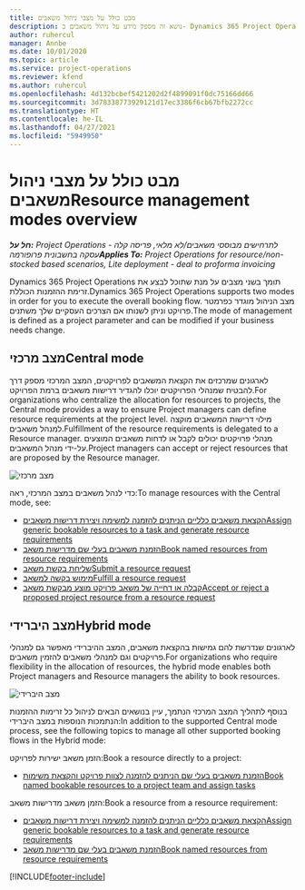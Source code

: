 ```yaml
---
title: מבט כולל על מצבי ניהול משאבים
description: נושא זה מספק מידע על ניהול משאבים ב- Dynamics 365 Project Operations.
author: ruhercul
manager: Annbe
ms.date: 10/01/2020
ms.topic: article
ms.service: project-operations
ms.reviewer: kfend
ms.author: ruhercul
ms.openlocfilehash: 4d132bcbef5421202d2f4899091f0dc75166dd66
ms.sourcegitcommit: 3d78338773929121d17ec3386f6cb67bfb2272cc
ms.translationtype: HT
ms.contentlocale: he-IL
ms.lasthandoff: 04/27/2021
ms.locfileid: "5949950"
---
```

# <a name="resource-management-modes-overview"></a><span data-ttu-id="573c4-103">מבט כולל על מצבי ניהול משאבים</span><span class="sxs-lookup"><span data-stu-id="573c4-103">Resource management modes overview</span></span>

<span data-ttu-id="573c4-104">_**חל על:** Project Operations לתרחישים מבוססי משאבים/לא מלאי, פריסה קלה - עסקה בחשבונית פרופורמה_</span><span class="sxs-lookup"><span data-stu-id="573c4-104">_**Applies To:** Project Operations for resource/non-stocked based scenarios, Lite deployment - deal to proforma invoicing_</span></span>


<span data-ttu-id="573c4-105">Dynamics 365 Project Operations תומך בשני מצבים על מנת שתוכל לבצע את זרימת ההזמנות הכוללת.</span><span class="sxs-lookup"><span data-stu-id="573c4-105">Dynamics 365 Project Operations supports two modes in order for you to execute the overall booking flow.</span></span> <span data-ttu-id="573c4-106">מצב הניהול מוגדר כפרמטר פרויקט וניתן לשנותו אם הצרכים העסקיים שלך משתנים.</span><span class="sxs-lookup"><span data-stu-id="573c4-106">The mode of management is defined as a project parameter and can be modified if your business needs change.</span></span>    

## <a name="central-mode"></a><span data-ttu-id="573c4-107">מצב מרכזי</span><span class="sxs-lookup"><span data-stu-id="573c4-107">Central mode</span></span>
<span data-ttu-id="573c4-108">לארגונים שמרכזים את הקצאת המשאבים לפרויקטים, המצב המרכזי מספק דרך להבטיח שמנהלי הפרויקטים יוכלו להגדיר דרישות משאבים ברמת הפרויקט.</span><span class="sxs-lookup"><span data-stu-id="573c4-108">For organizations who centralize the allocation for resources to projects, the Central mode provides a way to ensure Project managers can define resource requirements at the project level.</span></span> <span data-ttu-id="573c4-109">מילוי דרישות המשאבים מוקצה למנהל משאבים.</span><span class="sxs-lookup"><span data-stu-id="573c4-109">Fulfillment of the resource requirements is delegated to a Resource manager.</span></span> <span data-ttu-id="573c4-110">מנהלי פרויקטים יכולים לקבל או לדחות משאבים המוצעים על-ידי מנהל המשאבים.</span><span class="sxs-lookup"><span data-stu-id="573c4-110">Project managers can accept or reject resources that are proposed by the Resource manager.</span></span>

![מצב מרכזי](./media/resource-management-central.png)

<span data-ttu-id="573c4-112">כדי לנהל משאבים במצב המרכזי, ראה:</span><span class="sxs-lookup"><span data-stu-id="573c4-112">To manage resources with the Central mode, see:</span></span>

- [<span data-ttu-id="573c4-113">הקצאת משאבים כלליים הניתנים להזמנה למשימה ויצירת דרישות משאבים</span><span class="sxs-lookup"><span data-stu-id="573c4-113">Assign generic bookable resources to a task and generate resource requirements</span></span>](/dynamics365/project-service/assign-generic-bookable-resource)
- [<span data-ttu-id="573c4-114">הזמנת משאבים בעלי שם מדרישות משאב</span><span class="sxs-lookup"><span data-stu-id="573c4-114">Book named resources from resource requirements</span></span>](/dynamics365/project-service/book-named-resource)
- [<span data-ttu-id="573c4-115">שליחת בקשת משאב</span><span class="sxs-lookup"><span data-stu-id="573c4-115">Submit a resource request</span></span>](/dynamics365/project-service/submit-resource-request)
- [<span data-ttu-id="573c4-116">מימוש בקשה למשאב</span><span class="sxs-lookup"><span data-stu-id="573c4-116">Fulfill a resource request</span></span>](/dynamics365/project-service/resource-management-fulfill-requests)
- [<span data-ttu-id="573c4-117">קבלה או דחייה של משאב פרויקט מוצע מבקשת משאב</span><span class="sxs-lookup"><span data-stu-id="573c4-117">Accept or reject a proposed project resource from a resource request</span></span>](/dynamics365/project-service/accept-reject-proposed-resource)

## <a name="hybrid-mode"></a><span data-ttu-id="573c4-118">מצב היברידי</span><span class="sxs-lookup"><span data-stu-id="573c4-118">Hybrid mode</span></span>
<span data-ttu-id="573c4-119">לארגונים שנדרשת להם גמישות בהקצאת משאבים, המצב ההיברידי מאפשר גם למנהלי פרויקטים וגם למנהלי משאבים להזמין משאבים.</span><span class="sxs-lookup"><span data-stu-id="573c4-119">For organizations who require flexibility in the allocation of resources, the hybrid mode enables both Project managers and Resource managers the ability to book resources.</span></span>

![מצב היברידי](./media/resource-management-hybrid.png)

<span data-ttu-id="573c4-121">בנוסף לתהליך המצב המרכזי הנתמך, עיין בנושאים הבאים לניהול כל זרימות ההזמנות הנתמכות הנוספות במצב היברידי:</span><span class="sxs-lookup"><span data-stu-id="573c4-121">In addition to the supported Central mode process, see the following topics to manage all other supported booking flows in the Hybrid mode:</span></span>

<span data-ttu-id="573c4-122">הזמן משאב ישירות לפרויקט:</span><span class="sxs-lookup"><span data-stu-id="573c4-122">Book a resource directly to a project:</span></span>
- [<span data-ttu-id="573c4-123">הזמנת משאבים בעלי שם הניתנים להזמנה לצוות פרויקט והקצאת משימות</span><span class="sxs-lookup"><span data-stu-id="573c4-123">Book named bookable resources to a project team and assign tasks</span></span>](/dynamics365/project-service/assign-named-bookable-resource)

<span data-ttu-id="573c4-124">הזמן משאב מדרישות משאב:</span><span class="sxs-lookup"><span data-stu-id="573c4-124">Book a resource from a resource requirement:</span></span>
- [<span data-ttu-id="573c4-125">הקצאת משאבים כלליים הניתנים להזמנה למשימה ויצירת דרישות משאבים</span><span class="sxs-lookup"><span data-stu-id="573c4-125">Assign generic bookable resources to a task and generate resource requirements</span></span>](/dynamics365/project-service/assign-generic-bookable-resource)
- [<span data-ttu-id="573c4-126">הזמנת משאבים בעלי שם מדרישות משאב</span><span class="sxs-lookup"><span data-stu-id="573c4-126">Book named resources from resource requirements</span></span>](/dynamics365/project-service/book-named-resource)


[!INCLUDE[footer-include](../includes/footer-banner.md)]